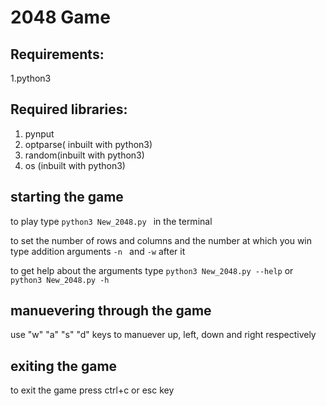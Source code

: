 # 2048 Game
## Requirements:

1.python3 

## Required libraries:

1. pynput
2. optparse( inbuilt with python3)
3. random(inbuilt with python3)
4. os (inbuilt with python3)

## starting the game

to play type `python3 New_2048.py ` in the terminal 

to set the number of rows and columns and the number at which you win type addition arguments `-n ` and `-w` after it

to get help about the arguments type `python3 New_2048.py --help` or `python3 New_2048.py -h`

## manuevering through the game

use "w" "a" "s" "d" keys to manuever up, left, down and right respectively

## exiting the game

 to exit the game press ctrl+c  or esc key 
